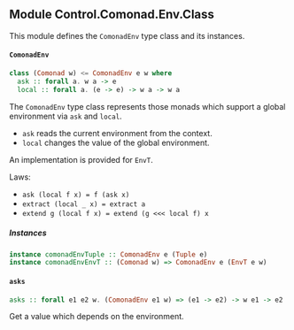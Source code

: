 ## Module Control.Comonad.Env.Class

This module defines the `ComonadEnv` type class and its instances.

#### `ComonadEnv`

``` purescript
class (Comonad w) <= ComonadEnv e w where
  ask :: forall a. w a -> e
  local :: forall a. (e -> e) -> w a -> w a
```

The `ComonadEnv` type class represents those monads which support a global environment via
`ask` and `local`.

- `ask` reads the current environment from the context.
- `local` changes the value of the global environment.

An implementation is provided for `EnvT`.

Laws:

- `ask (local f x) = f (ask x)`
- `extract (local _ x) = extract a`
- `extend g (local f x) = extend (g <<< local f) x`

##### Instances
``` purescript
instance comonadEnvTuple :: ComonadEnv e (Tuple e)
instance comonadEnvEnvT :: (Comonad w) => ComonadEnv e (EnvT e w)
```

#### `asks`

``` purescript
asks :: forall e1 e2 w. (ComonadEnv e1 w) => (e1 -> e2) -> w e1 -> e2
```

Get a value which depends on the environment.


